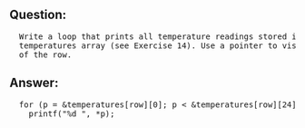 ## Question:
<pre>
  Write a loop that prints all temperature readings stored in row i of the
  temperatures array (see Exercise 14). Use a pointer to visit each element 
  of the row.
</pre>

## Answer:
<pre>
  for (p = &temperatures[row][0]; p < &temperatures[row][24]; p++)
    printf("%d ", *p);
</pre>

